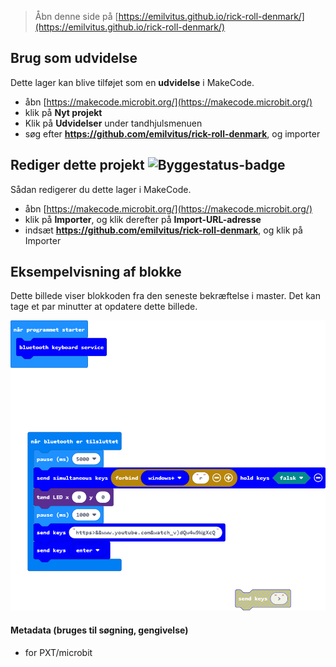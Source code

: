 
> Åbn denne side på [https://emilvitus.github.io/rick-roll-denmark/](https://emilvitus.github.io/rick-roll-denmark/)

## Brug som udvidelse

Dette lager kan blive tilføjet som en **udvidelse** i MakeCode.

* åbn [https://makecode.microbit.org/](https://makecode.microbit.org/)
* klik på **Nyt projekt**
* Klik på **Udvidelser** under tandhjulsmenuen
* søg efter **https://github.com/emilvitus/rick-roll-denmark**, og importer

## Rediger dette projekt ![Byggestatus-badge](https://github.com/emilvitus/rick-roll-denmark/workflows/MakeCode/badge.svg)

Sådan redigerer du dette lager i MakeCode.

* åbn [https://makecode.microbit.org/](https://makecode.microbit.org/)
* klik på **Importer**, og klik derefter på **Import-URL-adresse**
* indsæt **https://github.com/emilvitus/rick-roll-denmark**, og klik på Importer

## Eksempelvisning af blokke

Dette billede viser blokkoden fra den seneste bekræftelse i master.
Det kan tage et par minutter at opdatere dette billede.

![En genereret visning af blokkene](https://github.com/emilvitus/rick-roll-denmark/raw/master/.github/makecode/blocks.png)

#### Metadata (bruges til søgning, gengivelse)

* for PXT/microbit
<script src="https://makecode.com/gh-pages-embed.js"></script><script>makeCodeRender("{{ site.makecode.home_url }}", "{{ site.github.owner_name }}/{{ site.github.repository_name }}");</script>
